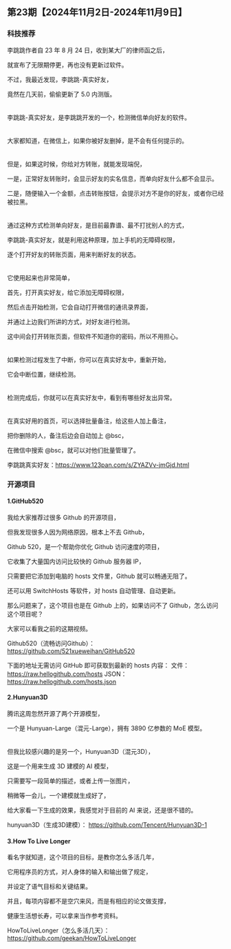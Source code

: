 ## 第23期【2024年11月2日-2024年11月9日】

### 科技推荐

李跳跳作者自 23 年 8 月 24 日，收到某大厂的律师函之后，

就宣布了无限期停更，再也没有更新过软件。

不过，我最近发现，李跳跳-真实好友，

竟然在几天前，偷偷更新了 5.0 内测版。
<br/>
<br/>
<br/>
李跳跳-真实好友，是李跳跳开发的一个，检测微信单向好友的软件。
<br/>
<br/>
<br/>
大家都知道，在微信上，如果你被好友删掉，是不会有任何提示的。
<br/>
<br/>
<br/>
但是，如果这时候，你给对方转账，就能发现端倪，

一是，正常好友转账时，会显示好友的实名信息，而单向好友什么都不会显示。

二是，随便输入一个金额，点击转账按钮，会提示对方不是你的好友，或者你已经被拉黑。
<br/>
<br/>
<br/>
通过这种方式检测单向好友，是目前最靠谱、最不打扰别人的方式，

李跳跳-真实好友，就是利用这种原理，加上手机的无障碍权限，

逐个打开好友的转账页面，用来判断好友的状态。
<br/>
<br/>
<br/>
它使用起来也非常简单，

首先，打开真实好友，给它添加无障碍权限，

然后点击开始检测，它会自动打开微信的通讯录界面，

并通过上边我们所讲的方式，对好友进行检测。

这中间会打开转账页面，但软件不知道你的密码，所以不用担心。
<br/>
<br/>
<br/>
如果检测过程发生了中断，你可以在真实好友中，重新开始，

它会中断位置，继续检测。
<br/>
<br/>
<br/>
检测完成后，你就可以在真实好友中，看到有哪些好友出异常。
<br/>
<br/>
<br/>
在真实好用的首页，可以选择批量备注，给这些人加上备注，

把你删除的人，备注后边会自动加上 @bsc，

在微信中搜索 @bsc，就可以对他们批量管理了。

李跳跳真实好友：https://www.123pan.com/s/ZYAZVv-jmGjd.html

### 开源项目

#### 1.GitHub520

我给大家推荐过很多 Github 的开源项目，

但我发现很多人因为网络原因，根本上不去 Github，

Github 520，是一个帮助你优化 Github 访问速度的项目，

它收集了大量国内访问比较快的 Github 服务器 IP，

只需要把它添加到电脑的 hosts 文件里，Github 就可以畅通无阻了。

还可以用 SwitchHosts 等软件，对 hosts  自动管理、自动更新。


那么问题来了，这个项目也是在 Github 上的，如果访问不了 Github，怎么访问这个项目呢？

大家可以看我之前的这期视频。

Github520（流畅访问Github）：
https://github.com/521xueweihan/GitHub520

下面的地址无需访问 GitHub 即可获取到最新的 hosts 内容：
文件：https://raw.hellogithub.com/hosts
JSON：https://raw.hellogithub.com/hosts.json

#### 2.Hunyuan3D

腾讯这周忽然开源了两个开源模型，

一个是 Hunyuan-Large（混元-Large），拥有 3890 亿参数的 MoE 模型。
<br/>
<br/>
<br/>
但我比较感兴趣的是另一个，Hunyuan3D（混元3D），

这是一个用来生成 3D 建模的 AI 模型，

只需要写一段简单的描述，或者上传一张图片，

稍微等一会儿，一个建模就生成好了，

给大家看一下生成的效果，我感觉对于目前的 AI 来说，还是很不错的。

hunyuan3D（生成3D建模）：
https://github.com/Tencent/Hunyuan3D-1

#### 3.How To Live Longer

看名字就知道，这个项目的目标，是教你怎么多活几年，

它用程序员的方式，对人身体的输入和输出做了规定，

并设定了语气目标和关键结果。

并且，每项内容都不是空穴来风，而是有相应的论文做支撑，

健康生活想长寿，可以拿来当作参考资料。

HowToLiveLonger（怎么多活几天）：
https://github.com/geekan/HowToLiveLonger
